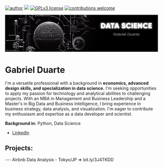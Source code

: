 [![author](https://img.shields.io/badge/author-gabrielduarte-red.svg)](https://www.linkedin.com/in/gabriel-duarte-671074146/) [![](https://img.shields.io/badge/python-3.7+-blue.svg)](https://www.python.org/downloads/release/python-365/) [![GPLv3 license](https://img.shields.io/badge/License-GPLv3-blue.svg)](http://perso.crans.org/besson/LICENSE.html) [![contributions welcome](https://img.shields.io/badge/contributions-welcome-brightgreen.svg?style=flat)](https://github.com/gabrielnd312/data_science)

<p align="center">
  <img src="Capa-GitHub.png" >
</p>

# Gabriel Duarte

I'm a versatile professional with a background in **economics, advanced design skills, and specialization in data science.** I'm seeking opportunities to apply my passion for technology and analytical abilities to challenging projects. With an MBA in Management and Business Leadership and a Master's in Big Data and Business Intelligence, I bring experience in business strategy, data analysis, and visualization. I'm eager to contribute my enthusiasm and expertise as a data developer and scientist.

**Background in:** Python, Data Science


* [LinkedIn](https://www.linkedin.com/in/gabriel-duarte-671074146/)



## Projects:


--- Airbnb Data Analysis - Tokyo/JP => bit.ly/3J4TKDD
   




